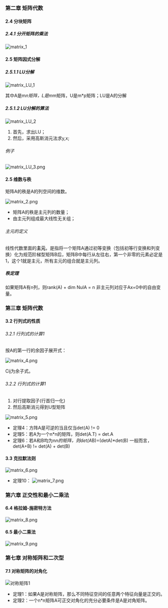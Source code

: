 ### 第二章 矩阵代数
#### 2.4 分块矩阵
##### 2.4.1 分开矩阵的乘法
![matrix_1](https://i.imgur.com/k2CdxhG.png)

#### 2.5 矩阵因式分解
##### 2.5.1.1 LU分解
![matrix_LU_1](https://i.imgur.com/MOfHr61.png)

其中A是m*n矩阵，L是m*m矩阵，U是m*p矩阵；LU是A的分解

##### 2.5.1.2 LU分解的算法
![matrix_LU_2](https://i.imgur.com/A0hjAT1.png)

1. 首先，求出LU；
2. 然后，采用高斯消元法求y,x;

###### 例子
![matrix_LU_3.png](https://i.imgur.com/qoD2Gqd.png)

#### 2.5 维数与秩
矩阵A的秩是A的列空间的维数。

![matrix_2.png](https://i.imgur.com/5ZAQtHo.png)

- 矩阵A的秩是主元列的数量；
- 由主元列组成最大线性无关组；
###### 主元的定义
线性代数里面的**主元**，是指将一个矩阵A通过初等变换（包括初等行变换和列变换）化为规范阶梯型矩阵B后，矩阵B中每行从左往右，第一个非零的元素必定是1，这个1就是主元，所有主元的组合就是主元列。

##### 秩定理
如果矩阵A有n列，则rank(A) + dim NulA = n
非主元列对应于Ax=0中的自由变量。

### 第三章 矩阵代数
#### 3.2 行列式的性质
###### 3.2.1 行列式的计算1
按A的第一行的余因子展开式：

![matrix_4.png](https://i.imgur.com/Rhr2oOt.png)

Cij为余子式。

###### 3.2.2 行列式的计算1
1. 对行提取因子(行首归一化)
2. 然后高斯消元得到U型矩阵

![matrix_5.png](https://i.imgur.com/UHXEOYc.png)

- 定理4：方阵A是可逆的当且仅当det(A) != 0 
- 定理5：若A为一个n*n的矩阵，则det(A.T) = det.A
- 定理6：若A和B均为n*n的矩阵，则det(A*B)=(detA)*det(B)
一般而言，det(A+B) != det(A) + det(B)

#### 3.3 克拉默法则

![matrix_6.png](https://i.imgur.com/mRYChs5.png)

- 定理10：
![matrix_7.png](https://i.imgur.com/69qwF9M.png)

### 第六章 正交性和最小二乘法
#### 6.4 格拉姆-施密特方法
![matrix_8.png](https://i.imgur.com/wLdfHLU.png)

#### 6.5 最小二乘法
![matrix_9.png](https://i.imgur.com/idn4J51.png)

### 第七章 对称矩阵和二次型
#### 7.1 对称矩阵的对角化
![对称矩阵1](https://gss0.baidu.com/7Po3dSag_xI4khGko9WTAnF6hhy/zhidao/wh%3D600%2C800/sign=3045e06272c6a7efb973a020cdca8369/6a600c338744ebf8cd182182ddf9d72a6059a726.jpg)

- 定理1：如果A是对称矩阵，那么不同特征空间的任意两个特征向量是正交的。
- 定理2：一个n*n矩阵A可正交对角化的充分必要条件是A是对角矩阵。



